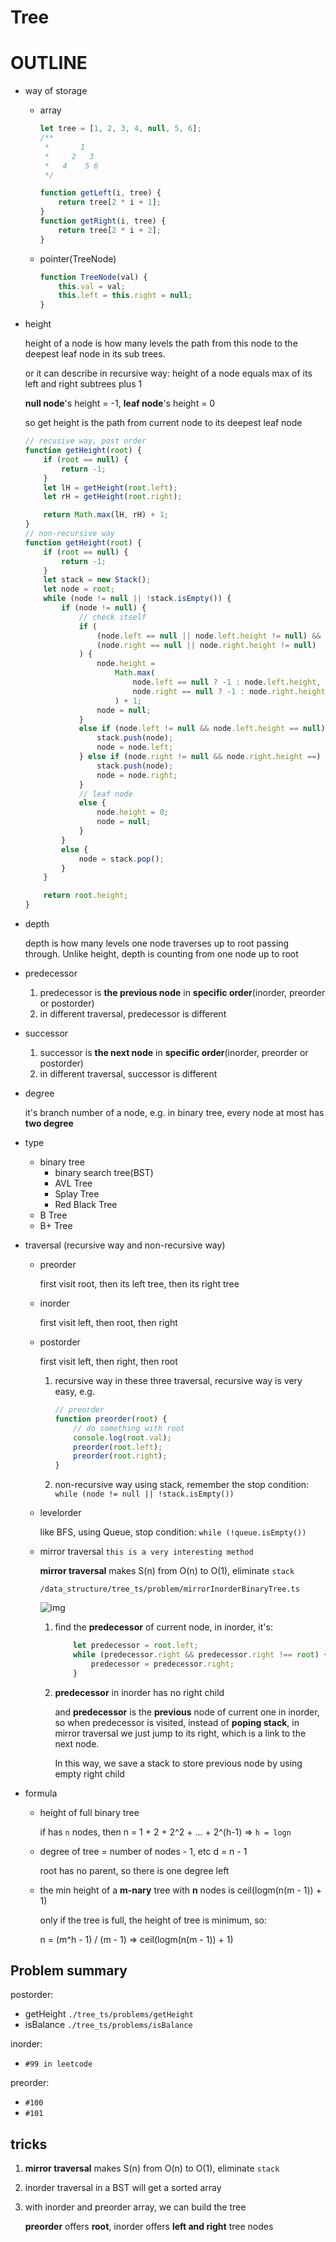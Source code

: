 # Tree

# OUTLINE

- way of storage
    - array

        ```js
        let tree = [1, 2, 3, 4, null, 5, 6];
        /**
         *       1
         *     2   3
         *   4    5 6
         */

        function getLeft(i, tree) {
            return tree[2 * i + 1];
        }
        function getRight(i, tree) {
            return tree[2 * i + 2];
        }
        ```
    - pointer(TreeNode)

        ```js
        function TreeNode(val) {
            this.val = val;
            this.left = this.right = null;
        }
        ```
- height

    height of a node is how many levels the path from this node to the deepest leaf node in its sub trees.

    or it can describe in recursive way: height of a node equals max of its left and right subtrees plus 1

    **null node**'s height = -1, **leaf node**'s height = 0

    so get height is the path from current node to its deepest leaf node

    ```js
    // recusive way, post order
    function getHeight(root) {
        if (root == null) {
            return -1;
        }
        let lH = getHeight(root.left);
        let rH = getHeight(root.right);

        return Math.max(lH, rH) + 1;
    }
    // non-recursive way
    function getHeight(root) {
        if (root == null) {
            return -1;
        }
        let stack = new Stack();
        let node = root;
        while (node != null || !stack.isEmpty()) {
            if (node != null) {
                // check itself
                if (
                    (node.left == null || node.left.height != null) &&
                    (node.right == null || node.right.height != null)
                ) {
                    node.height =
                        Math.max(
                            node.left == null ? -1 : node.left.height,
                            node.right == null ? -1 : node.right.height
                        ) + 1;
                    node = null;
                }
                else if (node.left != null && node.left.height == null) {
                    stack.push(node);
                    node = node.left;
                } else if (node.right != null && node.right.height ==) {
                    stack.push(node);
                    node = node.right;
                } 
                // leaf node
                else {
                    node.height = 0;
                    node = null;
                }
            }
            else {
                node = stack.pop();
            }
        }

        return root.height;
    }
    ```

- depth
    
    depth is how many levels one node traverses up to root passing through. Unlike height, depth is counting from one node up to root

- predecessor
    1. predecessor is **the previous node** in **specific order**(inorder, preorder or postorder)
    2. in different traversal, predecessor is different

- successor 
    1. successor is **the next node** in **specific order**(inorder, preorder or postorder)
    2. in different traversal, successor is different

- degree

    it's branch number of a node, e.g. in binary tree, every node at most has **two degree**
- type
    - binary tree
        - binary search tree(BST)
        - AVL Tree
        - Splay Tree
        - Red Black Tree
    - B Tree
    - B+ Tree
- traversal (recursive way and non-recursive way)
    - preorder
        
        first visit root, then its left tree, then its right tree
    - inorder

        first visit left, then root, then right
    - postorder

        first visit left, then right, then root

        1. recursive way
            in these three traversal, recursive way is very easy, e.g.

            ```js
            // preorder
            function preorder(root) {
                // do something with root
                console.log(root.val);
                preorder(root.left);
                preorder(root.right);
            }
            ```
        2. non-recursive way
            using stack, remember the stop condition: `while (node != null || !stack.isEmpty())`
    - levelorder

        like BFS, using Queue, stop condition: `while (!queue.isEmpty())`
    - mirror traversal `this is a very interesting method`

        **mirror traversal** makes S(n) from O(n) to O(1), eliminate `stack`
        
        `/data_structure/tree_ts/problem/mirrorInorderBinaryTree.ts`

        ![img](./img/mirror_traversal.jpg)

        1. find the **predecessor** of current node, in inorder, it's:

            ```js
                let predecessor = root.left;
                while (predecessor.right && predecessor.right !== root) {
                    predecessor = predecessor.right;
                }
            ```
        2. **predecessor** in inorder has no right child

            and **predecessor** is the **previous** node of current one in inorder, so when predecessor is visited, instead of **poping stack**, in mirror traversal we just jump to its right, which is a link to the next node. 

            In this way, we save a stack to store previous node by using empty right child
- formula
    - height of full binary tree

        if has `n` nodes, then n = 1 + 2 + 2^2 + ... + 2^(h-1) => `h = logn`
    - degree of tree = number of nodes - 1, etc d = n - 1

        root has no parent, so there is one degree left
    - the min height of a **m-nary** tree with **n** nodes is ceil(logm(n(m - 1)) + 1)

        only if the tree is full, the height of tree is minimum, so:

        n = (m^h - 1) / (m - 1) => ceil(logm(n(m - 1)) + 1)

## Problem summary

postorder:

- getHeight `./tree_ts/problems/getHeight`
- isBalance `./tree_ts/problems/isBalance`

inorder:

- `#99 in leetcode`

preorder:

- `#100`
- `#101`

## tricks

1. **mirror traversal** makes S(n) from O(n) to O(1), eliminate `stack`
2. inorder traversal in a BST will get a sorted array
3. with inorder and preorder array, we can build the tree

    **preorder** offers **root**, inorder offers **left and right** tree nodes